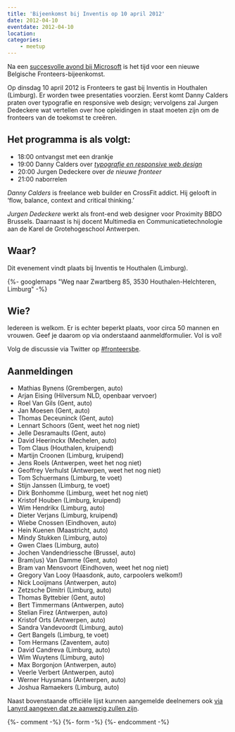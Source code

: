 ```yaml
---
title: 'Bijeenkomst bij Inventis op 10 april 2012'
date: 2012-04-10
eventdate: 2012-04-10
location:
categories:
    - meetup
---
```


Na een [succesvolle avond bij Microsoft](/bijeenkomsten/2012/microsoft) is het tijd voor een nieuwe Belgische Fronteers-bijeenkomst.

Op dinsdag 10 april 2012 is Fronteers te gast bij Inventis in Houthalen (Limburg). Er worden twee presentaties voorzien. Eerst komt Danny Calders praten over typografie en responsive web design; vervolgens zal Jurgen Dedeckere wat vertellen over hoe opleidingen in staat moeten zijn om de fronteers van de toekomst te creëren.

## Het programma is als volgt:

-   18:00 ontvangst met een drankje
-   19:00 Danny Calders over [_typografie en responsive web design_](http://speakerdeck.com/u/dannycalders/p/responsive-web-design-typography)
-   20:00 Jurgen Dedeckere over _de nieuwe fronteer_
-   21:00 naborrelen

_Danny Calders_ is freelance web builder en CrossFit addict. Hij gelooft in ‘flow, balance, context and critical thinking.’

_Jurgen Dedeckere_ werkt als front-end web designer voor Proximity BBDO Brussels. Daarnaast is hij docent Multimedia en Communicatietechnologie aan de Karel de Grotehogeschool Antwerpen.

## Waar?

Dit evenement vindt plaats bij Inventis te Houthalen (Limburg).

{%- googlemaps "Weg naar Zwartberg 85, 3530 Houthalen-Helchteren, Limburg" -%}

## Wie?

Iedereen is welkom. Er is echter beperkt plaats, voor circa 50 mannen en vrouwen. Geef je daarom op via onderstaand aanmeldformulier. Vol is vol!

Volg de discussie via Twitter op [#fronteersbe](https://twitter.com/search?q=%23fronteersbe).

## Aanmeldingen

-   Mathias Bynens (Grembergen, auto)
-   Arjan Eising (Hilversum NLD, openbaar vervoer)
-   Roel Van Gils (Gent, auto)
-   Jan Moesen (Gent, auto)
-   Thomas Deceuninck (Gent, auto)
-   Lennart Schoors (Gent, weet het nog niet)
-   Jelle Desramaults (Gent, auto)
-   David Heerinckx (Mechelen, auto)
-   Tom Claus (Houthalen, kruipend)
-   Martijn Croonen (Limburg, kruipend)
-   Jens Roels (Antwerpen, weet het nog niet)
-   Geoffrey Verhulst (Antwerpen, weet het nog niet)
-   Tom Schuermans (Limburg, te voet)
-   Stijn Janssen (Limburg, te voet)
-   Dirk Bonhomme (Limburg, weet het nog niet)
-   Kristof Houben (Limburg, kruipend)
-   Wim Hendrikx (Limburg, auto)
-   Dieter Verjans (Limburg, kruipend)
-   Wiebe Cnossen (Eindhoven, auto)
-   Hein Kuenen (Maastricht, auto)
-   Mindy Stukken (Limburg, auto)
-   Gwen Claes (Limburg, auto)
-   Jochen Vandendriessche (Brussel, auto)
-   Bram(us) Van Damme (Gent, auto)
-   Bram van Mensvoort (Eindhoven, weet het nog niet)
-   Gregory Van Looy (Haasdonk, auto, carpoolers welkom!)
-   Nick Looijmans (Antwerpen, auto)
-   Zetzsche Dimitri (Limburg, auto)
-   Thomas Byttebier (Gent, auto)
-   Bert Timmermans (Antwerpen, auto)
-   Stelian Firez (Antwerpen, auto)
-   Kristof Orts (Antwerpen, auto)
-   Sandra Vandevoordt (Limburg, auto)
-   Gert Bangels (Limburg, te voet)
-   Tom Hermans (Zaventem, auto)
-   David Candreva (Limburg, auto)
-   Wim Wuytens (Limburg, auto)
-   Max Borgonjon (Antwerpen, auto)
-   Veerle Verbert (Antwerpen, auto)
-   Werner Huysmans (Antwerpen, auto)
-   Joshua Ramaekers (Limburg, auto)

Naast bovenstaande officiële lijst kunnen aangemelde deelnemers ook [via Lanyrd aangeven dat ze aanwezig zullen zijn](https://web.archive.org/web/20171002053735/http://lanyrd.com/2012/fronteersbe-inventis/).

{%- comment -%}
{%- form -%}
{%- endcomment -%}

